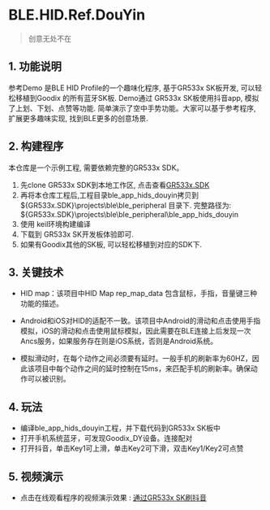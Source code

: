 # BLE.HID.Ref.DouYin
> 创意无处不在



## 1. 功能说明

参考Demo 是BLE HID Profile的一个趣味化程序, 基于GR533x SK板开发, 可以轻松移植到Goodix 的所有蓝牙SK板. Demo通过 GR533x SK板使用抖音app, 模拟了上划、下划、点赞等功能. 简单演示了空中手势功能。大家可以基于参考程序, 扩展更多趣味实现, 找到BLE更多的创意场景.



## 2. 构建程序

本仓库是一个示例工程, 需要依赖完整的GR533x SDK。

1. 先clone GR533x SDK到本地工作区, 点击查看[GR533x.SDK](../../../GR533x.SDK)
2. 再将本仓库工程后,工程目录ble_app_hids_douyin拷贝到 ${GR533x.SDK}\projects\ble\ble_peripheral 目录下. 完整路径为:   ${GR533x.SDK}\projects\ble\ble_peripheral\ble_app_hids_douyin
3. 使用 keil环境构建编译
4. 下载到 GR533x SK开发板体验即可. 
5. 如果有Goodix其他的SK板, 可以轻松移植到对应的SDK下.



## 3. 关键技术

- HID map：该项目中HID Map  rep_map_data 包含鼠标，手指，音量键三种功能的描述。
- Android和iOS对HID的适配不一致。该项目中Android的滑动和点击使用手指模拟，iOS的滑动和点击使用鼠标模拟，因此需要在BLE连接上后发现一次Ancs服务，如果服务存在则是iOS系统，否则是Android系统。

- 模拟滑动时，在每个动作之间必须要有延时。一般手机的刷新率为60HZ，因此该项目中每个动作之间的延时控制在15ms，来匹配手机的刷新率。确保动作可以被识别。



## 4. 玩法

- 编译ble_app_hids_douyin工程，并下载代码到GR533x SK板中
- 打开手机系统蓝牙，可发现Goodix_DY设备。连接配对
- 打开抖音，单击Key1可上滑，单击Key2可下滑，双击Key1/Key2可点赞



## 5. 视频演示

-  点击在线观看程序的视频演示效果  : [通过GR533x SK刷抖音](https://www.bilibili.com/video/BV1BZ42187ij/)



